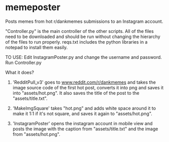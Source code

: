 # memeposter
Posts memes from hot r/dankmemes submissions to an Instagram account.

"Controller.py" is the main controller of the other scripts.
All of the files need to be downloaded and should be run without changing the hierarchy of the files to run properly.
reqs.txt includes the python libraries in a notepad to install them easily.

TO USE:
Edit InstagramPoster.py and change the username and password.
Run Controller.py


What it does?

1) 'RedditPull_v3' goes to www.reddit.com/r/dankmemes and takes the image source code of the first hot post, converts it into png and saves it into "assets/hot.png". It also saves the title of the post to the "assets/title.txt".

2) 'MakeImgSquare' takes "hot.png" and adds white space around it to make it 1:1 if it's not square, and saves it again to "assets/hot.png".

3) 'InstagramPoster' opens the instagram account in mobile view and posts the image with the caption from "assets/title.txt" and the image from "assets/hot.png".
